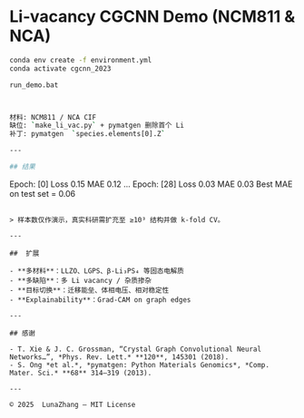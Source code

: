 # Li‐vacancy CGCNN Demo (NCM811 & NCA)


```bash
conda env create -f environment.yml
conda activate cgcnn_2023

run_demo.bat



材料: NCM811 / NCA CIF 
缺位: `make_li_vac.py` + pymatgen 删除首个 Li 
补丁: pymatgen  `species.elements[0].Z` 

---

## 结果

```
Epoch: [0]  Loss 0.15  MAE 0.12
...
Epoch: [28] Loss 0.03  MAE 0.03
Best MAE on test set = 0.06
```

> 样本数仅作演示，真实科研需扩充至 ≥10³ 结构并做 k‑fold CV。

---

##  扩展

- **多材料**：LLZO、LGPS、β‑Li₃PS₄ 等固态电解质  
- **多缺陷**：多 Li vacancy / 杂质掺杂  
- **目标切换**：迁移能垒、体相电压、相对稳定性  
- **Explainability**：Grad‑CAM on graph edges

---

## 感谢

- T. Xie & J. C. Grossman, “Crystal Graph Convolutional Neural Networks…”, *Phys. Rev. Lett.* **120**, 145301 (2018).  
- S. Ong *et al.*, *pymatgen: Python Materials Genomics*, *Comp. Mater. Sci.* **68** 314–319 (2013).

---

© 2025  LunaZhang — MIT License
